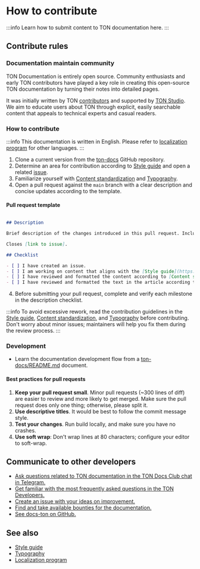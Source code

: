 # How to contribute

:::info
Learn how to submit content to TON documentation here.
:::

## Contribute rules

### Documentation maintain community

TON Documentation is entirely open source. Community enthusiasts and early TON contributors have played a key role in creating this open-source TON documentation by turning their notes into detailed pages.

It was initially written by TON [contributors](/v3/contribute/maintainers/) and supported by [TON Studio](https://tonstudio.io/).
We aim to educate users about TON through explicit, easily searchable content that appeals to technical experts and casual readers.

### How to contribute

:::info
This documentation is written in English. Please refer to [localization program](/v3/contribute/localization-program/how-to-contribute/) for other languages.
:::

1. Clone a current version from the [ton-docs](https://github.com/ton-community/ton-docs) GitHub repository.
2. Determine an area for contribution according to [Style guide](/v3/contribute/style-guide/) and open a related [issue](https://github.com/ton-community/ton-docs/issues).
3. Familiarize yourself with [Content standardization](/v3/contribute/content-standardization/) and [Typography](/v3/contribute/typography/).
4. Open a pull request against the `main` branch with a clear description and concise updates according to the template.

#### Pull request template

```md

## Description

Brief description of the changes introduced in this pull request. Include any relevant issue numbers or links.

Closes [link to issue].

## Checklist

- [ ] I have created an issue.
- [ ] I am working on content that aligns with the [Style guide](https://docs.ton.org/v3/contribute/style-guide/).
- [ ] I have reviewed and formatted the content according to [Content standardization](https://docs.ton.org/v3/contribute/content-standardization/).
- [ ] I have reviewed and formatted the text in the article according to [Typography](https://docs.ton.org/v3/contribute/typography/).

```

4. Before submitting your pull request, complete and verify each milestone in the description checklist.

:::info
To avoid excessive rework, read the contribution guidelines in the [Style guide](/v3/contribute/style-guide/), [Content standardization](/v3/contribute/content-standardization/), and [Typography](/v3/contribute/typography/) before contributing. Don't worry about minor issues; maintainers will help you fix them during the review process.
:::

### Development

- Learn the documentation development flow from a [ton-docs/README.md](https://github.com/ton-community/ton-docs?tab=readme-ov-file#set-up-your-environment-%EF%B8%8F) document.

#### Best practices for pull requests

1. **Keep your pull request small**. Minor pull requests (~300 lines of diff) are easier to review and more likely to get merged. Make sure the pull request does only one thing; otherwise, please split it.
2. **Use descriptive titles**. It would be best to follow the commit message style.
3. **Test your changes**. Run build locally, and make sure you have no crashes.
4. **Use soft wrap**: Don't wrap lines at 80 characters; configure your editor to soft-wrap.

## Communicate to other developers

- [Ask questions related to TON documentation in the TON Docs Club chat in Telegram.](https://t.me/+c-0fVO4XHQsyOWM8)
- [Get familiar with the most frequently asked questions in the TON Developers.](https://t.me/tondev_eng)
- [Create an issue with your ideas on improvement.](https://github.com/ton-community/ton-docs/issues)
- [Find and take available bounties for the documentation.](https://github.com/ton-society/ton-footsteps/issues?q=documentation)
- [See docs-ton on GitHub.](https://github.com/ton-community/ton-docs)

## See also

- [Style guide](/v3/contribute/style-guide/)
- [Typography](/v3/contribute/typography/)
- [Localization program](/v3/contribute/localization-program/overview/)
